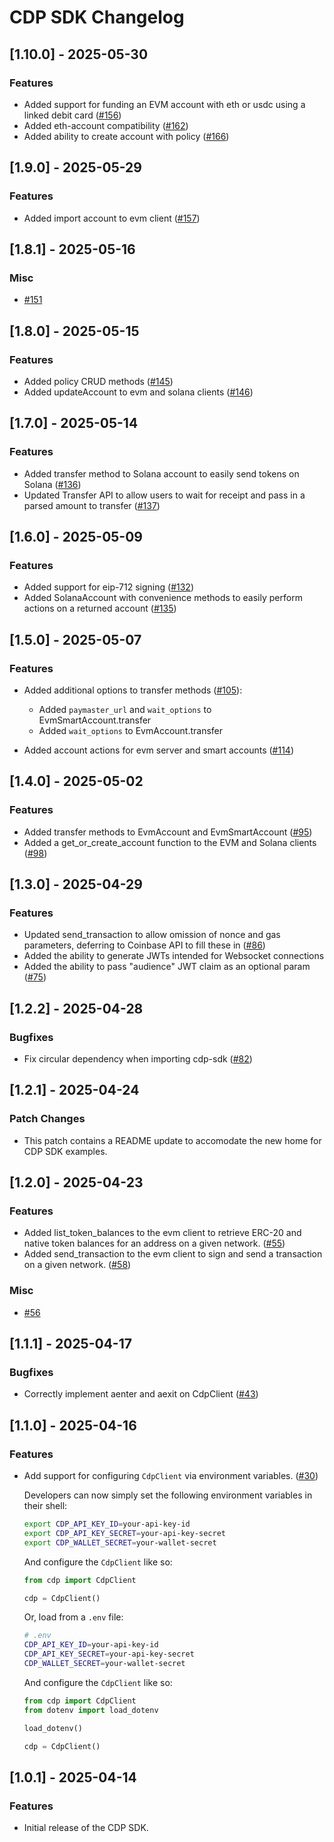 # CDP SDK Changelog

<!-- towncrier release notes start -->

## [1.10.0] - 2025-05-30

### Features

- Added support for funding an EVM account with eth or usdc using a linked debit card ([#156](https://github.com/coinbase/cdp-sdk/pull/156))
- Added eth-account compatibility ([#162](https://github.com/coinbase/cdp-sdk/pull/162))
- Added ability to create account with policy ([#166](https://github.com/coinbase/cdp-sdk/pull/166))


## [1.9.0] - 2025-05-29

### Features

- Added import account to evm client ([#157](https://github.com/coinbase/cdp-sdk/pull/157))


## [1.8.1] - 2025-05-16

### Misc

- [#151](https://github.com/coinbase/cdp-sdk/pull/151)


## [1.8.0] - 2025-05-15

### Features

- Added policy CRUD methods ([#145](https://github.com/coinbase/cdp-sdk/pull/145))
- Added updateAccount to evm and solana clients ([#146](https://github.com/coinbase/cdp-sdk/pull/146))


## [1.7.0] - 2025-05-14

### Features

- Added transfer method to Solana account to easily send tokens on Solana ([#136](https://github.com/coinbase/cdp-sdk/pull/136))
- Updated Transfer API to allow users to wait for receipt and pass in a parsed amount to transfer ([#137](https://github.com/coinbase/cdp-sdk/pull/137))


## [1.6.0] - 2025-05-09

### Features

- Added support for eip-712 signing ([#132](https://github.com/coinbase/cdp-sdk/pull/132))
- Added SolanaAccount with convenience methods to easily perform actions on a returned account ([#135](https://github.com/coinbase/cdp-sdk/pull/135))


## [1.5.0] - 2025-05-07

### Features

- Added additional options to transfer methods ([#105](https://github.com/coinbase/cdp-sdk/pull/105)):

  - Added `paymaster_url` and `wait_options` to EvmSmartAccount.transfer
  - Added `wait_options` to EvmAccount.transfer

  
- Added account actions for evm server and smart accounts ([#114](https://github.com/coinbase/cdp-sdk/pull/114))


## [1.4.0] - 2025-05-02

### Features

- Added transfer methods to EvmAccount and EvmSmartAccount ([#95](https://github.com/coinbase/cdp-sdk/pull/95))
- Added a get_or_create_account function to the EVM and Solana clients ([#98](https://github.com/coinbase/cdp-sdk/pull/98))


## [1.3.0] - 2025-04-29

### Features

- Updated send_transaction to allow omission of nonce and gas parameters, deferring to Coinbase API to fill these in ([#86](https://github.com/coinbase/cdp-sdk/pull/86))
- Added the ability to generate JWTs intended for Websocket connections
- Added the ability to pass "audience" JWT claim as an optional param ([#75](https://github.com/coinbase/cdp-sdk/pull/75))


## [1.2.2] - 2025-04-28

### Bugfixes

- Fix circular dependency when importing cdp-sdk ([#82](https://github.com/coinbase/cdp-sdk/pull/82))


## [1.2.1] - 2025-04-24

### Patch Changes

- This patch contains a README update to accomodate the new home for CDP SDK examples.

## [1.2.0] - 2025-04-23

### Features

- Added list_token_balances to the evm client to retrieve ERC-20 and native token balances for an address on a given network. ([#55](https://github.com/coinbase/cdp-sdk/pull/55))
- Added send_transaction to the evm client to sign and send a transaction on a given network. ([#58](https://github.com/coinbase/cdp-sdk/pull/58))

### Misc

- [#56](https://github.com/coinbase/cdp-sdk/pull/56)

## [1.1.1] - 2025-04-17

### Bugfixes

- Correctly implement aenter and aexit on CdpClient ([#43](https://github.com/coinbase/cdp-sdk/pull/43))

## [1.1.0] - 2025-04-16

### Features

- Add support for configuring `CdpClient` via environment variables. ([#30](https://github.com/coinbase/cdp-sdk/pull/30))

  Developers can now simply set the following environment variables in their shell:

  ```bash
  export CDP_API_KEY_ID=your-api-key-id
  export CDP_API_KEY_SECRET=your-api-key-secret
  export CDP_WALLET_SECRET=your-wallet-secret
  ```

  And configure the `CdpClient` like so:

  ```python
  from cdp import CdpClient

  cdp = CdpClient()
  ```

  Or, load from a `.env` file:

  ```bash
  # .env
  CDP_API_KEY_ID=your-api-key-id
  CDP_API_KEY_SECRET=your-api-key-secret
  CDP_WALLET_SECRET=your-wallet-secret
  ```

  And configure the `CdpClient` like so:

  ```python
  from cdp import CdpClient
  from dotenv import load_dotenv

  load_dotenv()

  cdp = CdpClient()
  ```

## [1.0.1] - 2025-04-14

### Features

- Initial release of the CDP SDK.
